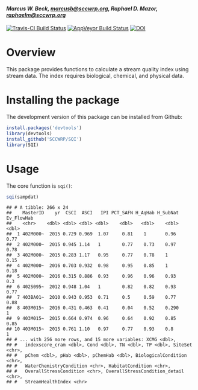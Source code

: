 
#### *Marcus W. Beck, marcusb@sccwrp.org, Raphael D. Mazor, raphaelm@sccwrp.org*

[![Travis-CI Build Status](https://travis-ci.org/SCCWRP/SQI.svg?branch=master)](https://travis-ci.org/SCCWRP/SQI)
 [![AppVeyor Build Status](https://ci.appveyor.com/api/projects/status/github/SCCWRP/SQI?branch=master&svg=true)](https://ci.appveyor.com/project/SCCWRP/SQI)
[![DOI](https://zenodo.org/badge/154087271.svg)](https://zenodo.org/badge/latestdoi/154087271)

# Overview 

This package provides functions to calculate a stream quality index using stream data.  The index requires biological, chemical, and physical data.

# Installing the package

The development version of this package can be installed from Github:


```r
install.packages('devtools')
library(devtools)
install_github('SCCWRP/SQI')
library(SQI)
```

# Usage

The core function is `sqi()`: 



```r
sqi(sampdat)
```

```
## # A tibble: 266 x 24
##    MasterID    yr  CSCI  ASCI   IPI PCT_SAFN H_AqHab H_SubNat Ev_FlowHab
##    <chr>    <dbl> <dbl> <dbl> <dbl>    <dbl>   <dbl>    <dbl>      <dbl>
##  1 402M000~  2015 0.729 0.969  1.07     0.81    1       0.96        0.77
##  2 402M000~  2015 0.945 1.14   1        0.77    0.73    0.97        0.78
##  3 402M000~  2015 0.283 1.17   0.95     0.77    0.78    1           0.15
##  4 402M000~  2016 0.703 0.932  0.98     0.95    0.85    1           0.18
##  5 402M000~  2016 0.315 0.886  0.93     0.96    0.96    0.93        0.3 
##  6 402S095~  2012 0.948 1.04   1        0.82    0.82    0.93        0.77
##  7 403BA01~  2010 0.943 0.953  0.71     0.5     0.59    0.77        0.88
##  8 403M015~  2016 0.431 0.463  0.41     0.04    0.52    0.290       1   
##  9 403M015~  2015 0.664 0.974  0.96     0.64    0.92    0.85        0.85
## 10 403M015~  2015 0.761 1.10   0.97     0.77    0.93    0.8         1   
## # ... with 256 more rows, and 15 more variables: XCMG <dbl>,
## #   indexscore_cram <dbl>, Cond <dbl>, TN <dbl>, TP <dbl>, SiteSet <chr>,
## #   pChem <dbl>, pHab <dbl>, pChemHab <dbl>, BiologicalCondition <chr>,
## #   WaterChemistryCondition <chr>, HabitatCondition <chr>,
## #   OverallStressCondition <chr>, OverallStressCondition_detail <chr>,
## #   StreamHealthIndex <chr>
```

